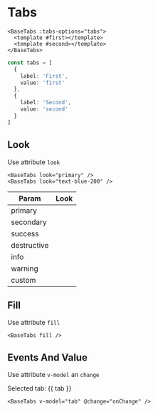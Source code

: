 # Tabs

<div class="mt-4">
  <base-tabs :tabs="tabs">
    <template #first>
      <div class="py-4 px-6">
        First tab
      </div>
    </template>
    <template #second>
      <div class="py-4 px-6">
        Second tab
      </div>
    </template>
  </base-tabs>
</div>

```vue
<BaseTabs :tabs-options="tabs">
  <template #first></template>
  <template #second></template>
</BaseTabs>
```

```ts
const tabs = [
  {
    label: 'First',
    value: 'first'
  },
  {
    label: 'Second',
    value: 'second'
  }
]
```

<div class="h-12"></div>

## Look

Use attribute `look`

```vue
<BaseTabs look="primary" />
<BaseTabs look="text-blue-200" />
```

| Param       | Look                                                           |
| ----------- | -------------------------------------------------------------- |
| primary     | <base-tabs :tabs="tabs" look="primary" fill></base-tabs>       |
| secondary   | <base-tabs :tabs="tabs" look="secondary" fill></base-tabs>     |
| success     | <base-tabs :tabs="tabs" look="success" fill></base-tabs>       |
| destructive | <base-tabs :tabs="tabs" look="destructive" fill></base-tabs>   |
| info        | <base-tabs :tabs="tabs" look="info" fill></base-tabs>          |
| warning     | <base-tabs :tabs="tabs" look="warning" fill></base-tabs>       |
| custom      | <base-tabs :tabs="tabs" look="text-blue-200" fill></base-tabs> |

<div class="h-12"></div>

## Fill

Use attribute `fill`

<div class="mt-4">
  <base-tabs :tabs="tabs" fill>
    <template #first>
      <div class="py-4 px-6">
        First tab
      </div>
    </template>
    <template #second>
      <div class="py-4 px-6">
        Second tab
      </div>
    </template>
  </base-tabs>
</div>

```vue
<BaseTabs fill />
```

<div class="h-12"></div>

## Events And Value

Use attribute `v-model` an `change`

Selected tab: {{ tab }}

<div class="mt-4">
  <base-tabs :tabs="tabs" v-model="tab">
    <template #first>
      <div class="py-4 px-6">
        First tab
      </div>
    </template>
    <template #second>
      <div class="py-4 px-6">
        Second tab
      </div>
    </template>
  </base-tabs>
</div>

```vue
<BaseTabs v-model="tab" @change="onChange" />
```

<script>
export default {
  data () {
    return {
      tab: 'second',
      tabs: [
        {
          label: 'First',
          value: 'first'
        },
        {
          label: 'Second',
          value: 'second'
        }
      ]
    }
  }
}
</script>
